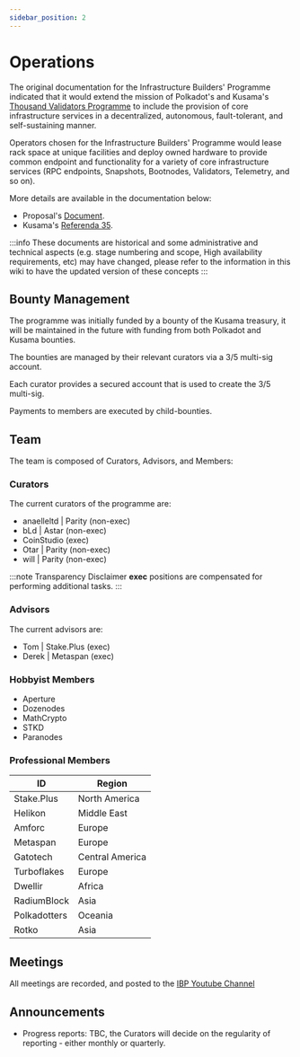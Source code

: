 ```yaml
---
sidebar_position: 2
---
```


# Operations

The original documentation for the Infrastructure Builders' Programme indicated that it would extend the mission of Polkadot's and Kusama's [Thousand Validators Programme](https://wiki.polkadot.network/docs/thousand-validators) to include the provision of core infrastructure services in a decentralized, autonomous, fault-tolerant, and self-sustaining manner.

Operators chosen for the Infrastructure Builders' Programme would lease rack space at unique facilities and deploy owned hardware to provide common endpoint and functionality for a variety of core infrastructure services (RPC endpoints, Snapshots, Bootnodes, Validators, Telemetry, and so on).

More details are available in the documentation below:

- Proposal's [Document](https://docs.google.com/document/d/16USQYVhlyAlrU829EUB2TRoqUC0nnfoS_uCdZ84HT8k).
- Kusama's [Referenda 35](https://kusama.polkassembly.io/referenda/35).

:::info
These documents are historical and some administrative and technical aspects (e.g. stage numbering and scope, High availability requirements, etc) may have changed, please refer to the information in this wiki to have the updated version of these concepts
:::

## Bounty Management

The programme was initially funded by a bounty of the Kusama treasury, it will be maintained in the future with funding from both Polkadot and Kusama bounties.

The bounties are managed by their relevant curators via a 3/5 multi-sig account.

Each curator provides a secured account that is used to create the 3/5 multi-sig.

Payments to members are executed by child-bounties.

## Team

The team is composed of Curators, Advisors, and Members:

### Curators

The current curators of the programme are:

- anaelleltd | Parity (non-exec)
- bLd | Astar (non-exec)
- CoinStudio (exec)
- Otar | Parity (non-exec)
- will | Parity (non-exec)

:::note Transparency Disclaimer
**exec** positions are compensated for performing additional tasks.
:::

### Advisors

The current advisors are:

- Tom | Stake.Plus (exec)
- Derek | Metaspan (exec)

### Hobbyist Members

- Aperture
- Dozenodes
- MathCrypto
- STKD
- Paranodes

### Professional Members

| ID           | Region          |
| ------------ | --------------- |
| Stake.Plus   | North America   |
| Helikon      | Middle East     |
| Amforc       | Europe          |
| Metaspan     | Europe          |
| Gatotech     | Central America |
| Turboflakes  | Europe          |
| Dwellir      | Africa          |
| RadiumBlock  | Asia            |
| Polkadotters | Oceania         |
| Rotko        | Asia            |

## Meetings

All meetings are recorded, and posted to the [IBP Youtube Channel](https://www.youtube.com/@ibp.network)

## Announcements

- Progress reports: TBC, the Curators will decide on the regularity of reporting - either monthly or quarterly.
